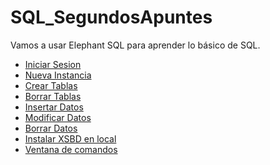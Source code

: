 # SQL_SegundosApuntes
Vamos a usar Elephant SQL para aprender lo básico de SQL.<br/>
- [Iniciar Sesion](1_IniciarSesion/)<br/>
- [Nueva Instancia](2_NuevaInstancia/)<br/>
- [Crear Tablas](3_CrearTablas/)<br/>
- [Borrar Tablas](4_BorrarTablas/)<br/>
- [Insertar Datos](5_InsertarDatos/)<br/>
- [Modificar Datos](6_ModificarDatos/)<br/>
- [Borrar Datos](7_BorrarDatos/)<br/>
- [Instalar XSBD en local](https://gist.github.com/MercedesRegueiro/c7f8c077fcbd4ed0c7a7a93eb7154daf)<br/>
- [Ventana de comandos](https://github.com/MercedesRegueiro/SQL_SegundosApuntes/blob/master/imagenes/Bases%20de%20Datos%20MYSQL.PNG)
